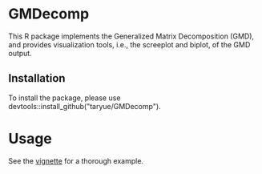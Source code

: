 # GMDecomp
This R package implements the Generalized Matrix Decomposition (GMD), and provides visualization tools, i.e., the screeplot and biplot, of the GMD output. 

## Installation
To install the package, please use
devtools::install_github("taryue/GMDecomp").

# Usage
See the [vignette]("https://github.com/taryue/GMDecomp/blob/master/doc/introduction_GMDecomp.html") for a thorough example. 
